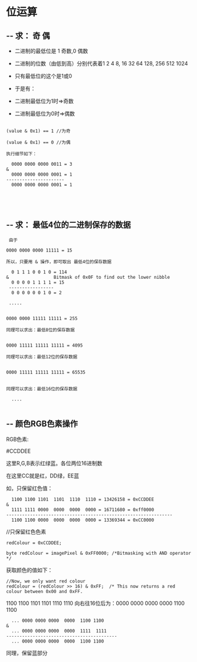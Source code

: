 # 位运算

## -- 求： 奇 偶  

- 二进制的最低位是 1 奇数,0 偶数

- 二进制的位数（由低到高）分别代表着1 2 4 8, 16 32 64 128, 256 512 1024

- 只有最低位的这个是1或0

- 于是有：
-  二进制最低位为1时=>奇数
    
-  二进制最低位为0时=>偶数
````

(value & 0x1) == 1 //为奇

(value & 0x1) == 0 //为偶

执行细节如下：

  0000 0000 0000 0011 = 3
&   
  0000 0000 0000 0001 = 1 
----------------------
  0000 0000 0000 0001 = 1
    


 
````

## -- 求： 最低4位的二进制保存的数据

```` 
 由于
 
0000 0000 0000 11111 = 15

所以，只要用 & 操作，即可取出 最低4位的保存数据

  0 1 1 1 0 0 1 0 = 114
&                 Bitmask of 0x0F to find out the lower nibble
  0 0 0 0 1 1 1 1 = 15 
 -----------------
  0 0 0 0 0 0 1 0 = 2
 
 .....


0000 0000 11111 11111 = 255 

同理可以求出：最低8位的保存数据


0000 11111 11111 11111 = 4095 

同理可以求出：最低12位的保存数据

 
0000 11111 11111 11111 = 65535 


同理可以求出：最低16位的保存数据

  ....
  
```` 

## -- 颜色RGB色素操作

RGB色素:

\#CCDDEE

这里R,G,B表示红绿蓝。各位两位16进制数

在这里CC就是红，DD绿，EE蓝

如，只保留红色值：



      1100 1100 1101  1101  1110  1110 = 13426158 = 0xCCDDEE 
    &
      1111 1111 0000  0000  0000  0000 = 16711680 = 0xff0000 
    ---------------------------------------------------------------
      1100 1100 0000  0000  0000  0000 = 13369344 = 0xCC0000  

//只保留红色色素

    redColour = 0xCCDDEE;
    
    byte redColour = imagePixel & 0xFF0000; /*Bitmasking with AND operator */


获取颜色的值如下：

    //Now, we only want red colour
    redColour = (redColour >> 16) & 0xFF;  /* This now returns a red colour between 0x00 and 0xFF.

1100 1100 1101  1101  1110  1110 向右往16位后为：0000 0000 0000 0000 1100 1100
  
    
      ... 0000 0000 0000  0000  1100 1100
    &    
      ... 0000 0000 0000  0000  1111  1111
    ------------------------------------------
      ... 0000 0000 0000  0000  1100 1100
  
  
  
同理，保留蓝部分

